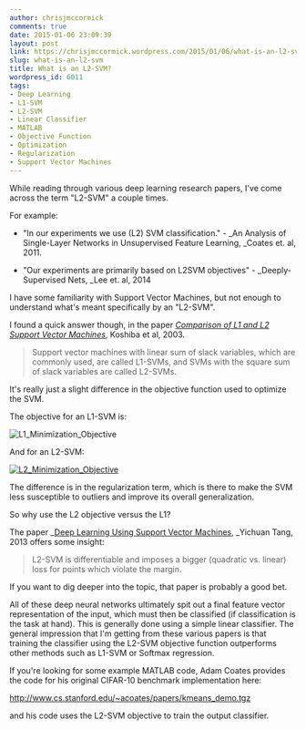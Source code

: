 ```yaml
---
author: chrisjmccormick
comments: true
date: 2015-01-06 23:09:39
layout: post
link: https://chrisjmccormick.wordpress.com/2015/01/06/what-is-an-l2-svm/
slug: what-is-an-l2-svm
title: What is an L2-SVM?
wordpress_id: 6011
tags:
- Deep Learning
- L1-SVM
- L2-SVM
- Linear Classifier
- MATLAB
- Objective Function
- Optimization
- Regularization
- Support Vector Machines
---
```


While reading through various deep learning research papers, I've come across the term "L2-SVM" a couple times.

For example:



	
  * "In our experiments we use (L2) SVM classification." - _An Analysis of Single-Layer Networks in Unsupervised Feature Learning, _Coates et. al, 2011.

	
  * "Our experiments are primarily based on L2SVM objectives" - _Deeply-Supervised Nets, _Lee et. al, 2014


I have some familiarity with Support Vector Machines, but not enough to understand what's meant specifically by an "L2-SVM".

I found a quick answer though, in the paper [_Comparison of L1 and L2 Support Vector Machines_](http://www.lib.kobe-u.ac.jp/repository/90000225.pdf), Koshiba et al, 2003.


<blockquote>Support vector machines with linear sum of slack variables, which are commonly used, are called L1-SVMs, and SVMs with the square sum of slack variables are called L2-SVMs.</blockquote>


It's really just a slight difference in the objective function used to optimize the SVM.

The objective for an L1-SVM is:

![L1_Minimization_Objective](https://chrisjmccormick.files.wordpress.com/2015/01/l1_minimization_objective.png?w=300)

And for an L2-SVM:

[![L2_Minimization_Objective](https://chrisjmccormick.files.wordpress.com/2015/01/l2_minimization_objective.png?w=300)](https://chrisjmccormick.files.wordpress.com/2015/01/l2_minimization_objective.png)

The difference is in the regularization term, which is there to make the SVM less susceptible to outliers and improve its overall generalization.

So why use the L2 objective versus the L1?

The paper _[Deep Learning Using Support Vector Machines](http://deeplearning.net/wp-content/uploads/2013/03/dlsvm.pdf), _Yichuan Tang, 2013 offers some insight:


<blockquote>L2-SVM is differentiable and imposes a bigger (quadratic vs. linear) loss for points which violate the margin.</blockquote>


If you want to dig deeper into the topic, that paper is probably a good bet.

All of these deep neural networks ultimately spit out a final feature vector representation of the input, which must then be classified (if classification is the task at hand). This is generally done using a simple linear classifier. The general impression that I'm getting from these various papers is that training the classifier using the L2-SVM objective function outperforms other methods such as L1-SVM or Softmax regression.

If you're looking for some example MATLAB code, Adam Coates provides the code for his original CIFAR-10 benchmark implementation here:

http://www.cs.stanford.edu/~acoates/papers/kmeans_demo.tgz

and his code uses the L2-SVM objective to train the output classifier.
